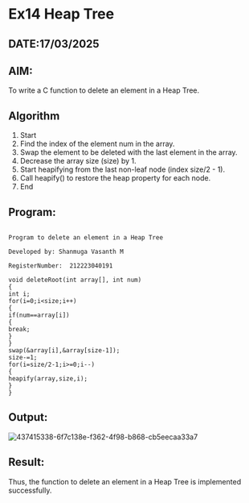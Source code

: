 # Ex14 Heap Tree
## DATE:17/03/2025
## AIM:
To write a C function to delete an element in a Heap Tree.

## Algorithm
1. Start 
2. Find the index of the element num in the array. 
3. Swap the element to be deleted with the last element in the array. 
4. Decrease the array size (size) by 1. 
5. Start heapifying from the last non-leaf node (index size/2 - 1). 
6. Call heapify() to restore the heap property for each node. 
7. End

## Program:
```

Program to delete an element in a Heap Tree

Developed by: Shanmuga Vasanth M

RegisterNumber:  212223040191
```
```
void deleteRoot(int array[], int num) 
{ 
int i; 
for(i=0;i<size;i++) 
{ 
if(num==array[i]) 
{ 
break; 
} 
} 
swap(&array[i],&array[size-1]); 
size-=1; 
for(i=size/2-1;i>=0;i--) 
{ 
heapify(array,size,i); 
} 
}
```

## Output:

![437415338-6f7c138e-f362-4f98-b868-cb5eecaa33a7](https://github.com/user-attachments/assets/b1880cd7-b5b8-4bf3-972e-61861cbc8ac5)


## Result:

Thus, the function to delete an element in a Heap Tree is implemented successfully.
